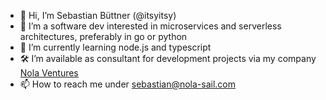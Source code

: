 - 👋 Hi, I’m Sebastian Büttner (@itsyitsy)
- 👀 I’m a software dev interested in microservices and serverless architectures, preferably in go or python
- 🌱 I’m currently learning node.js and typescript
- 🛠️ I’m available as consultant for development projects via my company [Nola Ventures](https://nola-ventures.com)
- 📫 How to reach me under sebastian@nola-sail.com

<!---
itsyitsy/itsyitsy is a ✨ special ✨ repository because its `README.md` (this file) appears on your GitHub profile.
You can click the Preview link to take a look at your changes.
--->
